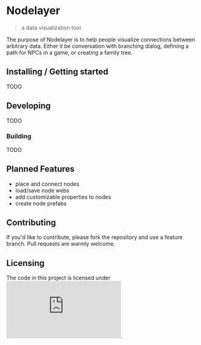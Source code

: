 # Nodelayer
> a data visualization tool

The purpose of Nodelayer is to help people visualize connections between
arbitrary data. Either it be conversation with branching dialog, defining
a path for NPCs in a game, or creating a family tree.

## Installing / Getting started

TODO

## Developing

TODO

### Building

TODO

## Planned Features

* place and connect nodes
* load/save node webs
* add customizable properties to nodes
* create node prefabs

## Contributing

If you'd like to contribute, please fork the repository and use a feature
branch. Pull requests are warmly welcome.

## Licensing
The code in this project is licensed under ![MIT license](https://github.com/SHiLLySiT/Nodelayer/blob/master/LICENSE.md).
